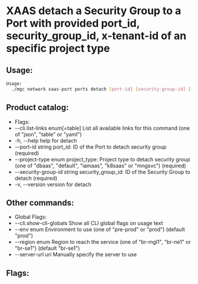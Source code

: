 # XAAS detach a Security Group to a Port with provided port_id, security_group_id, x-tenant-id of an specific project type

## Usage:
```bash
Usage:
  ./mgc network xaas-port ports detach [port-id] [security-group-id] [flags]
```

## Product catalog:
- Flags:
- --cli.list-links enum[=table]   List all available links for this command (one of "json", "table" or "yaml")
- -h, --help                          help for detach
- --port-id string                port_id: ID of the Port to detach security group (required)
- --project-type enum             project_type: Project type to detach security group (one of "dbaas", "default", "iamaas", "k8saas" or "mngsvc") (required)
- --security-group-id string      security_group_id: ID of the Security Group to detach (required)
- -v, --version                       version for detach

## Other commands:
- Global Flags:
- --cli.show-cli-globals   Show all CLI global flags on usage text
- --env enum               Environment to use (one of "pre-prod" or "prod") (default "prod")
- --region enum            Region to reach the service (one of "br-mgl1", "br-ne1" or "br-se1") (default "br-se1")
- --server-url uri         Manually specify the server to use

## Flags:
```bash

```

